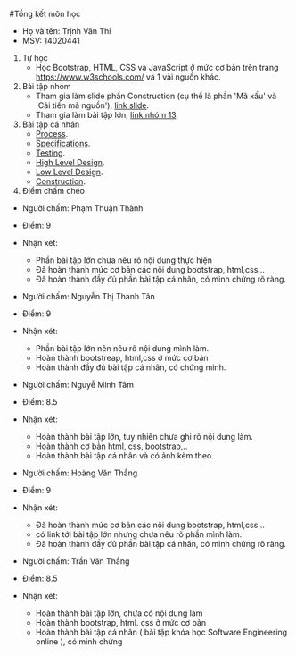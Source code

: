 ﻿#Tổng kết môn học
- Họ và tên: Trịnh Văn Thi
- MSV: 14020441

1. Tự học
   - Học Bootstrap, HTML, CSS và JavaScript ở mức cơ bản trên trang https://www.w3schools.com/ và 1 vài nguồn khác.
2. Bài tập nhóm
   - Tham gia làm slide phần Construction (cụ thể là phần 'Mã xấu' và 'Cải tiến mã nguồn'), [link slide](https://github.com/truonganhhoang/SoftEng/blob/master/construction/PITCHME.md).
   - Tham gia làm bài tập lớn, [link nhóm 13](https://github.com/truonganhhoang/INT2208-4-2018/tree/master/nhom-13).
3. Bài tập cá nhân 
	- [Process](https://github.com/thitrinh/INT2208-4-2018/blob/master/TrinhVanThi/B%C3%A0i%20t%E1%BA%ADp%20tu%E1%BA%A7n%209%20-%2012%20(ph%E1%BA%A7n%20Edx)/Process.png).
	- [Specifications](https://github.com/thitrinh/INT2208-4-2018/blob/master/TrinhVanThi/B%C3%A0i%20t%E1%BA%ADp%20tu%E1%BA%A7n%209%20-%2012%20(ph%E1%BA%A7n%20Edx)/Specifications.png).
	- [Testing](https://github.com/thitrinh/INT2208-4-2018/blob/master/TrinhVanThi/B%C3%A0i%20t%E1%BA%ADp%20tu%E1%BA%A7n%209%20-%2012%20(ph%E1%BA%A7n%20Edx)/Testing.png).
	- [High Level Design](https://github.com/thitrinh/INT2208-4-2018/blob/master/TrinhVanThi/B%C3%A0i%20t%E1%BA%ADp%20tu%E1%BA%A7n%209%20-%2012%20(ph%E1%BA%A7n%20Edx)/High%20Level%20Design.png).
	- [Low Level Design](https://github.com/thitrinh/INT2208-4-2018/blob/master/TrinhVanThi/B%C3%A0i%20t%E1%BA%ADp%20tu%E1%BA%A7n%209%20-%2012%20(ph%E1%BA%A7n%20Edx)/Low%20Level%20Design.png).
	- [Construction](https://github.com/thitrinh/INT2208-4-2018/blob/master/TrinhVanThi/B%C3%A0i%20t%E1%BA%ADp%20tu%E1%BA%A7n%209%20-%2012%20(ph%E1%BA%A7n%20Edx)/Construction.png).
4. Điểm chấm chéo
- Người chấm: Phạm Thuận Thành
- Điểm: 9 
- Nhận xét: 
	- Phần bài tập lớn chưa nêu rõ nội dung thực hiện
	- Đã hoàn thành mức cơ bản các nội dung bootstrap, html,css... 
	- Đã hoàn thành đầy đủ phần bài tập cá nhân, có minh chứng rõ ràng.
- Người chấm: Nguyễn Thị Thanh Tân
- Điểm: 9
- Nhận xét:
	- Phần bài tập lớn nên nêu rõ nội dung mình làm.
	- Hoàn thành bootstreap, html,css ở mức cơ bản
	- Hoàn thành đầy đủ bài tập cá nhân, có chứng minh.

- Người chấm: Nguyễ Minh Tâm
- Điểm: 8.5
- Nhận xét:
	+ Hoàn thành bài tập lớn, tuy nhiên chưa ghi rõ nội dung làm.
	+ Hoàn thành cơ bản html, css, bootstrap,..
	+ Hoàn thành bài tập cá nhân và có ảnh kèm theo.

- Người chấm: Hoàng Văn Thắng
- Điểm: 9 
- Nhận xét: 
	- Đã hoàn thành mức cơ bản các nội dung bootstrap, html,css... 
	- có link tới bài tập lớn nhưng chưa nêu rõ phần mình làm.
	- Đã hoàn thành đầy đủ phần bài tập cá nhân, có minh chứng rõ ràng.
- Người chấm: Trần Văn Thắng
- Điểm: 8.5
- Nhận xét:
	- Hoàn thành bài tập lớn, chưa có nội dung làm
	- Hoàn thành bootstrap, html. css ở mức cơ bản
	- Hoàn thành bài tập cá nhân ( bài tập khóa học Software Engineering online ), có minh chứng

